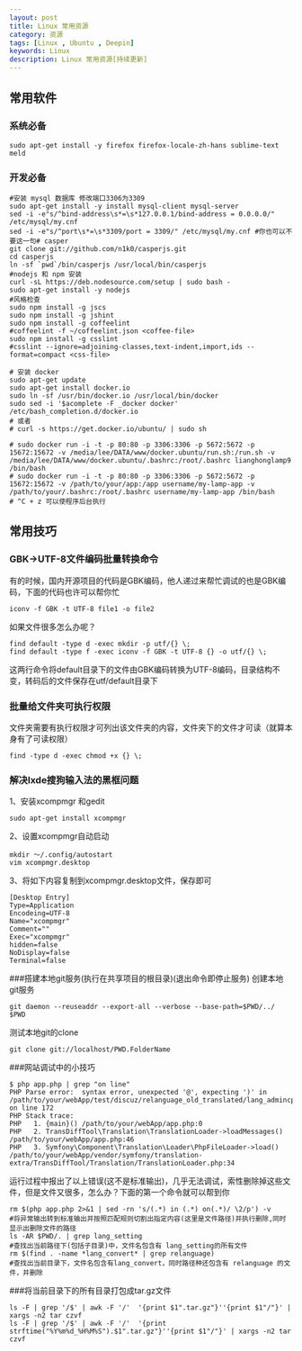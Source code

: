 ```yaml
---
layout: post
title: Linux 常用资源
category: 资源
tags: [Linux , Ubuntu , Deepin]
keywords: Linux
description: Linux 常用资源[持续更新]
---
```


## 常用软件

### 系统必备

    sudo apt-get install -y firefox firefox-locale-zh-hans sublime-text meld

### 开发必备

    #安装 mysql 数据库 修改端口3306为3309
    sudo apt-get install -y install mysql-client mysql-server
    sed -i -e"s/^bind-address\s*=\s*127.0.0.1/bind-address = 0.0.0.0/" /etc/mysql/my.cnf
    sed -i -e"s/^port\s*=\s*3309/port = 3309/" /etc/mysql/my.cnf #你也可以不要这一句# casper
    git clone git://github.com/n1k0/casperjs.git
    cd casperjs
    ln -sf `pwd`/bin/casperjs /usr/local/bin/casperjs
    #nodejs 和 npm 安装
    curl -sL https://deb.nodesource.com/setup | sudo bash -
    sudo apt-get install -y nodejs
    #风格检查
    sudo npm install -g jscs
    sudo npm install -g jshint
    sudo npm install -g coffeelint
    #coffeelint -f ~/coffeelint.json <coffee-file>
    sudo npm install -g csslint
    #csslint --ignore=adjoining-classes,text-indent,import,ids --format=compact <css-file>

    # 安装 docker
    sudo apt-get update
    sudo apt-get install docker.io
    sudo ln -sf /usr/bin/docker.io /usr/local/bin/docker
    sudo sed -i '$acomplete -F _docker docker' /etc/bash_completion.d/docker.io
    # 或者
    # curl -s https://get.docker.io/ubuntu/ | sudo sh

    # sudo docker run -i -t -p 80:80 -p 3306:3306 -p 5672:5672 -p 15672:15672 -v /media/lee/DATA/www/docker.ubuntu/run.sh:/run.sh -v /media/lee/DATA/www/docker.ubuntu/.bashrc:/root/.bashrc lianghonglamp9 /bin/bash
    # sudo docker run -i -t -p 80:80 -p 3306:3306 -p 5672:5672 -p 15672:15672 -v /path/to/your/app:/app username/my-lamp-app -v /path/to/your/.bashrc:/root/.bashrc username/my-lamp-app /bin/bash
    # ^C + z 可以使程序后台执行

## 常用技巧

### GBK->UTF-8文件编码批量转换命令

有的时候，国内开源项目的代码是GBK编码，他人递过来帮忙调试的也是GBK编码，下面的代码也许可以帮你忙

    iconv -f GBK -t UTF-8 file1 -o file2

如果文件很多怎么办呢？

    find default -type d -exec mkdir -p utf/{} \;
    find default -type f -exec iconv -f GBK -t UTF-8 {} -o utf/{} \;

这两行命令将default目录下的文件由GBK编码转换为UTF-8编码，目录结构不变，转码后的文件保存在utf/default目录下

### 批量给文件夹可执行权限
文件夹需要有执行权限才可列出该文件夹的内容，文件夹下的文件才可读（就算本身有了可读权限）

    find -type d -exec chmod +x {} \;


### 解决lxde搜狗输入法的黑框问题

1、安装xcompmgr 和gedit

    sudo apt-get install xcompmgr

2、设置xcompmgr自动启动

    mkdir ～/.config/autostart
    vim xcompmgr.desktop

3、将如下内容复制到xcompmgr.desktop文件，保存即可

    [Desktop Entry]
    Type=Application
    Encodeing=UTF-8
    Name="xcompmgr"
    Comment=""
    Exec="xcompmgr"
    hidden=false
    NoDisplay=false
    Terminal=false



###搭建本地git服务(执行在共享项目的根目录)(退出命令即停止服务)
创建本地git服务

    git daemon --reuseaddr --export-all --verbose --base-path=$PWD/../ $PWD

测试本地git的clone

    git clone git://localhost/PWD.FolderName


###网站调试中的小技巧

    $ php app.php | grep "on line"
    PHP Parse error:  syntax error, unexpected '@', expecting ')' in /path/to/your/webApp/test/discuz/relanguage_old_translated/lang_admincp_msg.php on line 172
    PHP Stack trace:
    PHP   1. {main}() /path/to/your/webApp/app.php:0
    PHP   2. TransDiffTool\Translation\TranslationLoader->loadMessages() /path/to/your/webApp/app.php:46
    PHP   3. Symfony\Component\Translation\Loader\PhpFileLoader->load() /path/to/your/webApp/vendor/symfony/translation-extra/TransDiffTool/Translation/TranslationLoader.php:34

运行过程中报出了以上错误(这不是标准输出)，几乎无法调试，索性删除掉这些文件，但是文件又很多，怎么办？下面的第一个命令就可以帮到你

    rm $(php app.php 2>&1 | sed -rn 's/(.*) in (.*) on(.*)/ \2/p') -v
    #将异常输出转到标准输出并按照匹配规则切割出指定内容(这里是文件路径)并执行删除,同时显示出删除文件的路径
    ls -AR $PWD/. | grep lang_setting
    #查找出当前路径下(包括子目录)中，文件名包含有 lang_setting的所有文件
    rm $(find . -name *lang_convert* | grep relanguage)
    #查找出当前目录下，文件名包含有lang_convert，同时路径种还包含有 relanguage 的文件，并删除


###将当前目录下的所有目录打包成tar.gz文件

    ls -F | grep '/$' | awk -F '/'  '{print $1".tar.gz"}''{print $1"/"}' | xargs -n2 tar czvf
    ls -F | grep '/$' | awk -F '/'  '{print strftime("%Y%m%d_%H%M%S").$1".tar.gz"}''{print $1"/"}' | xargs -n2 tar czvf
